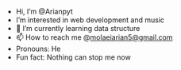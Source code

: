 -  Hi, I’m @Arianpyt
-  I’m interested in web development and music
- 🌱 I’m currently learning data structure
- 📫 How to reach me @molaeiarian5@gmail.com
-  Pronouns: He
-  Fun fact: Nothing can stop me now

<!---
Arianpyt/Arianpyt is a ✨ special ✨ repository because its `README.md` (this file) appears on your GitHub profile.
You can click the Preview link to take a look at your changes.
--->
